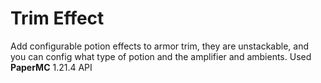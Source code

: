 # Trim Effect

Add configurable potion effects to armor trim, they are unstackable, and you can config what type of potion and the amplifier and ambients.
Used **PaperMC** 1.21.4 API
